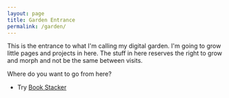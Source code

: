 ```yaml
---
layout: page
title: Garden Entrance
permalink: /garden/
---
```


This is the entrance to what I'm calling my digital garden. I'm going to grow little pages and projects in here. The stuff in here reserves the right to grow and morph and not be the same between visits.

Where do you want to go from here?

* Try [Book Stacker](/garden/book-stacker/)
